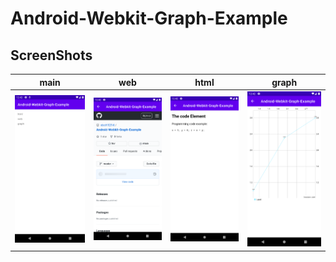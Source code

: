 # Android-Webkit-Graph-Example

## ScreenShots

|main|web|html|graph|
|----|---|----|-----|
|![main](screenshots/main.png)|![web](screenshots/web.png)|![html](screenshots/html.png)|![graph](screenshots/graph.png)|
